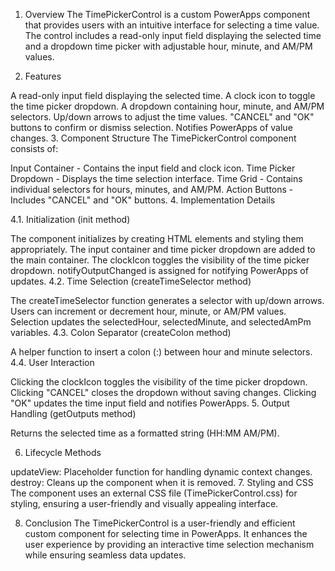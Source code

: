 1. Overview The TimePickerControl is a custom PowerApps component that provides users with an intuitive interface for selecting a time value. The control includes a read-only input field displaying the selected time and a dropdown time picker with adjustable hour, minute, and AM/PM values.

2. Features

A read-only input field displaying the selected time.
A clock icon to toggle the time picker dropdown.
A dropdown containing hour, minute, and AM/PM selectors.
Up/down arrows to adjust the time values.
"CANCEL" and "OK" buttons to confirm or dismiss selection.
Notifies PowerApps of value changes.
3. Component Structure The TimePickerControl component consists of:

Input Container - Contains the input field and clock icon.
Time Picker Dropdown - Displays the time selection interface.
Time Grid - Contains individual selectors for hours, minutes, and AM/PM.
Action Buttons - Includes "CANCEL" and "OK" buttons.
4. Implementation Details

4.1. Initialization (init method)

The component initializes by creating HTML elements and styling them appropriately.
The input container and time picker dropdown are added to the main container.
The clockIcon toggles the visibility of the time picker dropdown.
notifyOutputChanged is assigned for notifying PowerApps of updates.
4.2. Time Selection (createTimeSelector method)

The createTimeSelector function generates a selector with up/down arrows.
Users can increment or decrement hour, minute, or AM/PM values.
Selection updates the selectedHour, selectedMinute, and selectedAmPm variables.
4.3. Colon Separator (createColon method)

A helper function to insert a colon (:) between hour and minute selectors.
4.4. User Interaction

Clicking the clockIcon toggles the visibility of the time picker dropdown.
Clicking "CANCEL" closes the dropdown without saving changes.
Clicking "OK" updates the time input field and notifies PowerApps.
5. Output Handling (getOutputs method)

Returns the selected time as a formatted string (HH:MM AM/PM).





6. Lifecycle Methods

updateView: Placeholder function for handling dynamic context changes.
destroy: Cleans up the component when it is removed.
7. Styling and CSS The component uses an external CSS file (TimePickerControl.css) for styling, ensuring a user-friendly and visually appealing interface.

8. Conclusion The TimePickerControl is a user-friendly and efficient custom component for selecting time in PowerApps. It enhances the user experience by providing an interactive time selection mechanism while ensuring seamless data updates.
